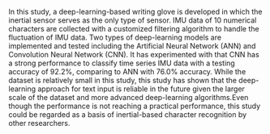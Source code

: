 In this study, a deep-learning-based writing glove is developed in which the inertial sensor serves as the only type of sensor. IMU data of 10 numerical characters are collected with a customized filtering 
algorithm to handle the fluctuation of IMU data. Two types of deep-learning models are implemented and tested including the Artificial Neural Network (ANN) and Convolution Neural Network (CNN). 
It has experimented with that CNN has a strong performance to classify time series IMU data with a testing accuracy of 92.2%, comparing to ANN with 76.0% accuracy. While the dataset is relatively small in this
study, this study has shown that the deep-learning approach for text input is reliable in the future given the larger scale of the dataset and more advanced deep-learning algorithms.Even though the performance is not reaching a practical performance, this study could be regarded as a basis of inertial-based character recognition by other researchers.
